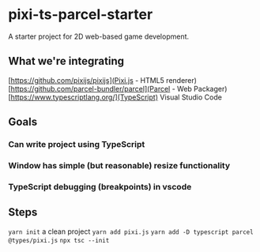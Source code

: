 # pixi-ts-parcel-starter

A starter project for 2D web-based game development.

## What we're integrating

[https://github.com/pixijs/pixijs](Pixi.js - HTML5 renderer)
[https://github.com/parcel-bundler/parcel](Parcel - Web Packager)
[https://www.typescriptlang.org/](TypeScript)
Visual Studio Code

## Goals

### Can write project using TypeScript

### Window has simple (but reasonable) resize functionality

### TypeScript debugging (breakpoints) in vscode

## Steps

`yarn init` a clean project
`yarn add pixi.js`
`yarn add -D typescript parcel @types/pixi.js`
`npx tsc --init`
